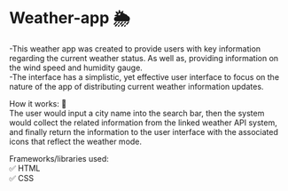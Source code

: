 # Weather-app 🌦️

-This weather app was created to provide users with key information regarding the current weather status. As well as, providing information on the wind speed and humidity gauge. <br/>
-The interface has a simplistic, yet effective user interface to focus on the nature of the app of distributing current weather information updates.


How it works: 🤔 <br/>
The user would input a city name into the search bar, then the system would collect the related information from the linked weather API system, and finally return the information to the user interface with the associated icons that reflect the weather mode.


Frameworks/libraries used:</br>
✅ HTML <br/>
✅ CSS
